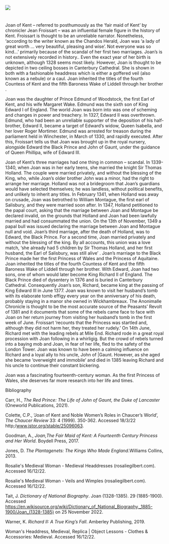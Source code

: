 <a href="https://juncture-digital.org"><img src="https://juncture-digital.org/images/ve-button.png"></a>
<param ve-config title="Joan of Kent (1328-1385): the first Princess of Wales " author="Madelaine Lennon and Liz Askey" layout="vtl" banner="xxx">

<param ve-entity eid="Q29303" aliases="Canterbury">

#

Joan of Kent – referred to posthumously as the ‘fair maid of Kent’ by chronicler Jean Froissart  – was an influential female figure in the history of Kent. Froissart is thought to be an unreliable narrator. Nonetheless, ‘according to the writer known as the Chandos Herald, Joan was ‘a lady of great worth … very beautiful, pleasing and wise’. Not everyone was so kind…’   primarily because of the scandal of her first two marriages. Joan’s  is not extensively recorded in history.. Even the exact year of her birth is unknown, although 1328 seems most likely. However, Joan is thought to be depicted in two ceiling bosses in Canterbury Cathedral. She is shown in both with a fashionable headdress which is either a goffered veil (also known as a nebule) or a caul.  Joan inherited the titles of the fourth Countess of Kent and the fifth Baroness Wake of Liddell through her brother . 

Joan was the daughter of Prince Edmund of Woodstock, the first Earl of Kent, and his wife Margaret Wake. Edmund was the sixth son of King Edward I of England. The world Joan was born into was one of scheming and changes in power and treachery. In 1327, Edward II was overthrown. Edmund, who had been an unreliable supporter of the deposition of his half-brother, Edward II, became a target of Edward’s widow, Queen Isabella, and her lover Roger Mortimer. Edmund was arrested for treason during the parliament held in Winchester, in March of 1330, and rapidly executed. After this, Froissart tells us that Joan was brought up in the royal nursery, alongside Edward the Black Prince and John of Gaunt, under the guidance of Queen Phillipa, wife of Edward III. 

Joan of Kent’s three marriages had one thing in common – scandal. In 1339-1340, when Joan was in her early teens, she married the knight Sir Thomas Holland. The couple were married privately, and without the blessing of the King, who, while Joan’s older brother John was a minor, had the right to arrange her marriage. Holland was not a bridegroom that Joan’s guardians would have selected themselves; he was landless, without political benefits, and unlikely to inherit any titles. In February 1341, when Holland was away on crusade, Joan was betrothed to William Montague, the first earl of Salisbury, and they were married soon after. In 1347, Holland petitioned to the papal court, asking that the marriage between Joan and Montague be declared invalid, on the grounds that Holland and Joan had been lawfully married and had consummated the union. On the 13th of November, 1349 a papal bull was issued declaring the marriage between Joan and Montague null and void. Joan’s third marriage, after the death of Holland, was to Edward, the Black Prince. For a second time, Joan married privately and without the blessing of the king. By all accounts, this union was a love match, ‘she already had 5 children by Sir Thomas Holland, and her first husband, the Earl of Salisbury, was still alive’ . Joan’s marriage to the Black Prince made her the first Princess of Wales and the Princess of Aquitaine. Joan inherited the titles of the fourth Countess of Kent and the fifth Baroness Wake of Liddell through her brother. With Edward, Joan had two sons, one of whom would later become King Richard II of England. 
 The Black Prince died of dysentery in 1376 and is buried in Canterbury Cathedral. Consequently Joan’s son, Richard, became king at the passing of King Edward III in June 1377. Joan was known to visit her husband’s tomb with its elaborate tomb effigy every year on the anniversary of his death, probably staying in a manor she owned in Wickhambreaux.
The Anonimalle Chronicle is thought to be the most accurate source of the Peasants’ Revolt of 1381 and it documents that some of the rebels came face to face with Joan on her return journey from visiting her husband’s tomb in the first week of June.  Froissart ‘recounts that the Princess was startled and, although they did not harm her, they treated her rudely.’  On 14th June, Richard met with the leading rebels at Mile End. Richard rode in a great royal procession with Joan following in a whirligig.  But the crowd of rebels turned into a baying mob and Joan, in fear of her life, fled to the safety of the London Tower. 
Joan was known to have been a calming influence on Richard and a loyal ally to his uncle, John of |Gaunt. However, as she aged she became ‘overweight and immobile’ and died in 1385 leaving Richard and his uncle to continue their constant bickering.  

Joan was a fascinating fourteenth-century woman. As the first Princess of Wales, she deserves far more research into her life and times.  




Bibliography

Carr, H., _The Red Prince: The Life of John of Gaunt, the Duke of Lancaster_  (Oneworld Publications, 2021).

Colette, C.P., ‘Joan of Kent and Noble Women’s Roles in Chaucer’s World’, _The Chaucer Review_ 33: 4 (1999). 350-362. Accessed 18/3/22 http;/www.jstor.org/stable/25096063.

Goodman, A., _Joan,The Fair Maid of Kent: A Fourteenth Century Princess and Her World_. Boydell Press, 2017.

Jones, D. _The Plantagenets: The Kings Who Made England_.Williams Collins, 2013.

 Rosalie's Medieval Woman - Medieval Headdresses (rosaliegilbert.com). Accessed 16/12/22.

Rosalie's Medieval Woman - Veils and Wimples (rosaliegilbert.com). Accessed 16/12/22.

Tait, J. _Dictionary of National Biography_. Joan (1328-1385). 29 (1885-1900).  Accessed https://en.wikisource.org/wiki/Dictionary_of_National_Biography,_1885-1900/Joan_(1328-1385) on 25 November 2022.

Warner, K. _Richard II: A True King’s Fall_. Amberley Publishing, 2019.

Woman's Headdress, Medieval, Replica | Object Lessons - Clothes & Accessories: Medieval. Accessed 16/12/22.

